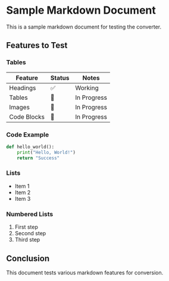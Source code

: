 # Sample Markdown Document

This is a sample markdown document for testing the converter.

## Features to Test

### Tables
| Feature | Status | Notes |
|---------|--------|-------|
| Headings | ✅ | Working |
| Tables | 🔄 | In Progress |
| Images | 🔄 | In Progress |
| Code Blocks | 🔄 | In Progress |

### Code Example
```python
def hello_world():
    print("Hello, World!")
    return "Success"
```

### Lists
- Item 1
- Item 2
- Item 3

### Numbered Lists
1. First step
2. Second step
3. Third step

## Conclusion
This document tests various markdown features for conversion.
